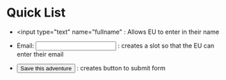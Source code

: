 # Quick List

* <input type="text" name="fullname" : Allows EU to enter in their name

* <label>Email:</lable> <input type="email" name="email">
: creates a slot so that the EU can enter their email

* <button type="submit">Save this adventure</button> : creates button to submit form